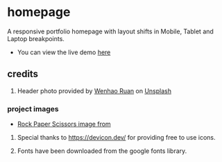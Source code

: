# homepage

A responsive portfolio homepage with layout shifts in Mobile, Tablet and Laptop breakpoints.

* You can view the live demo [here](https://sarmuel-sarmah.github.io/homepage/)

##  credits
 1. Header photo provided by <a href="https://unsplash.com/@wenhao_ruan?utm_content=creditCopyText&utm_medium=referral&utm_source=unsplash">Wenhao Ruan</a> on <a href="https://unsplash.com/photos/the-oriental-pearl-tower-is-lit-up-at-night-0oGJfiqH9X8?utm_content=creditCopyText&utm_medium=referral&utm_source=unsplash">Unsplash</a>

### project images
 - [Rock Paper Scissors image from](https://www.vecteezy.com/vector-art/690865-rock-paper-scissors-line-icons)

 1. Special thanks to https://devicon.dev/ for providing free to use icons.

 1. Fonts have been downloaded from the google fonts library.